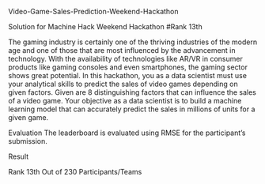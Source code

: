 Video-Game-Sales-Prediction-Weekend-Hackathon


Solution for Machine Hack Weekend Hackathon #Rank 13th


The gaming industry is certainly one of the thriving industries of the modern age and one of those that are most influenced by the advancement in technology. With the availability of technologies like AR/VR in consumer products like gaming consoles and even smartphones, the gaming sector shows great potential. In this hackathon, you as a data scientist must use your analytical skills to predict the sales of video games depending on given factors. Given are 8 distinguishing factors that can influence the sales of a video game. Your objective as a data scientist is to build a machine learning model that can accurately predict the sales in millions of units for a given game.

Evaluation
The leaderboard is evaluated using RMSE for the participant’s submission.

Result

Rank 13th Out of 230 Participants/Teams
 
